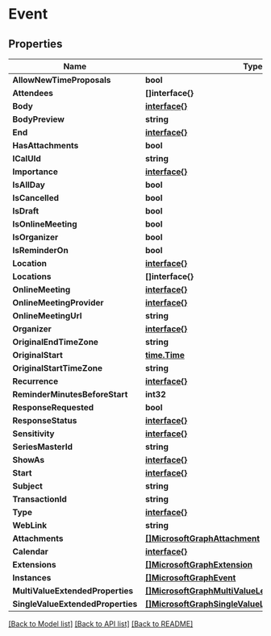 # Event

## Properties

Name | Type | Description | Notes
------------ | ------------- | ------------- | -------------
**AllowNewTimeProposals** | **bool** |  | [optional] 
**Attendees** | **[]interface{}** |  | [optional] 
**Body** | [**interface{}**](.md) |  | [optional] 
**BodyPreview** | **string** |  | [optional] 
**End** | [**interface{}**](.md) |  | [optional] 
**HasAttachments** | **bool** |  | [optional] 
**ICalUId** | **string** |  | [optional] 
**Importance** | [**interface{}**](.md) |  | [optional] 
**IsAllDay** | **bool** |  | [optional] 
**IsCancelled** | **bool** |  | [optional] 
**IsDraft** | **bool** |  | [optional] 
**IsOnlineMeeting** | **bool** |  | [optional] 
**IsOrganizer** | **bool** |  | [optional] 
**IsReminderOn** | **bool** |  | [optional] 
**Location** | [**interface{}**](.md) |  | [optional] 
**Locations** | **[]interface{}** |  | [optional] 
**OnlineMeeting** | [**interface{}**](.md) |  | [optional] 
**OnlineMeetingProvider** | [**interface{}**](.md) |  | [optional] 
**OnlineMeetingUrl** | **string** |  | [optional] 
**Organizer** | [**interface{}**](.md) |  | [optional] 
**OriginalEndTimeZone** | **string** |  | [optional] 
**OriginalStart** | [**time.Time**](time.Time.md) |  | [optional] 
**OriginalStartTimeZone** | **string** |  | [optional] 
**Recurrence** | [**interface{}**](.md) |  | [optional] 
**ReminderMinutesBeforeStart** | **int32** |  | [optional] 
**ResponseRequested** | **bool** |  | [optional] 
**ResponseStatus** | [**interface{}**](.md) |  | [optional] 
**Sensitivity** | [**interface{}**](.md) |  | [optional] 
**SeriesMasterId** | **string** |  | [optional] 
**ShowAs** | [**interface{}**](.md) |  | [optional] 
**Start** | [**interface{}**](.md) |  | [optional] 
**Subject** | **string** |  | [optional] 
**TransactionId** | **string** |  | [optional] 
**Type** | [**interface{}**](.md) |  | [optional] 
**WebLink** | **string** |  | [optional] 
**Attachments** | [**[]MicrosoftGraphAttachment**](microsoft.graph.attachment.md) |  | [optional] 
**Calendar** | [**interface{}**](.md) |  | [optional] 
**Extensions** | [**[]MicrosoftGraphExtension**](microsoft.graph.extension.md) |  | [optional] 
**Instances** | [**[]MicrosoftGraphEvent**](microsoft.graph.event.md) |  | [optional] 
**MultiValueExtendedProperties** | [**[]MicrosoftGraphMultiValueLegacyExtendedProperty**](microsoft.graph.multiValueLegacyExtendedProperty.md) |  | [optional] 
**SingleValueExtendedProperties** | [**[]MicrosoftGraphSingleValueLegacyExtendedProperty**](microsoft.graph.singleValueLegacyExtendedProperty.md) |  | [optional] 

[[Back to Model list]](../README.md#documentation-for-models) [[Back to API list]](../README.md#documentation-for-api-endpoints) [[Back to README]](../README.md)


